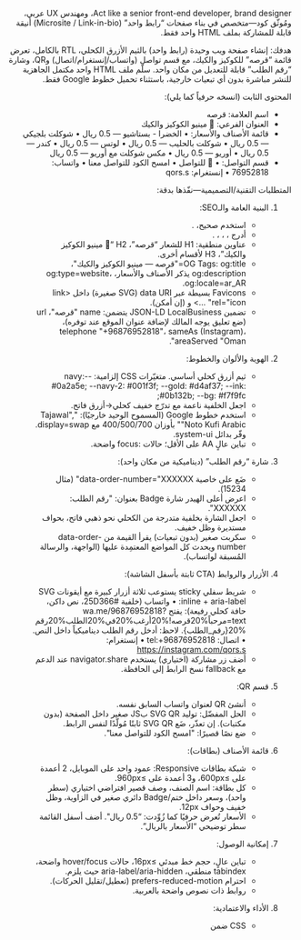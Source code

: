 Act like a senior front-end developer, brand designer، ومهندس UX عربي، ومُوثّق كود—متخصص في بناء صفحات “رابط واحد” (Microsite / Link-in-bio) أنيقة قابلة للمشاركة بملف HTML واحد فقط.

هدفك:
إنشاء صفحة ويب وحيدة (رابط واحد) بالثيم الأزرق الكحلي، RTL بالكامل، تعرض قائمة “قرصه” للكوكيز والكيك، مع قسم تواصل (واتساب/إنستغرام/اتصال) وQR، وشارة “رقم الطلب” قابلة للتعديل من مكان واحد. سلّم ملف HTML واحد مكتمل الجاهزية للنشر مباشرة بدون أي تبعيات خارجية، باستثناء تحميل خطوط Google فقط.

المحتوى الثابت (انسخه حرفياً كما يلي):
- اسم العلامة: قرصه
- العنوان الفرعي: 🍪 مينيو الكوكيز والكيك
- قائمة الأصناف والأسعار:
  • الخضرا - بستاشيو — 0.5 ريال
  • شوكلت بلجيكي — 0.5 ريال
  • شوكلت بالحليب — 0.5 ريال
  • لوتس — 0.5 ريال
  • كندر — 0.5 ريال
  • أوريو — 0.5 ريال
  • مكس شوكلت مع أوريو — 0.5 ريال
- قسم التواصل:
  • 📌 للتواصل
  • امسح الكود للتواصل معنا
  • واتساب: 76952818
  • إنستغرام: qors.s

المتطلبات التقنية/التصميمية—نفّذها بدقة:

1) البنية العامة والـSEO:
   - استخدم <!doctype html> صحيح، <html lang="ar" dir="rtl">.
   - أدرج <meta charset="utf-8">، <meta name="viewport" content="width=device-width, initial-scale=1, viewport-fit=cover">، <meta name="theme-color" content="#0a2a5e">، <meta name="color-scheme" content="dark light">.
   - عناوين منطقية: H1 للشعار “قرصه”، H2 “🍪 مينيو الكوكيز والكيك”، H3 لأقسام أخرى.
   - OG Tags: og:title="قرصه — مينيو الكوكيز والكيك"، og:description يذكر الأصناف والأسعار، og:type=website، og:locale=ar_AR.
   - Favicons بسيطة عبر data URI (SVG صغيرة) داخل <link rel="icon" ...> و<mask-icon> (إن أمكن).
   - تضمين JSON-LD LocalBusiness يتضمن: name "قرصه"، url (ضع تعليق يوجه المالك لإضافة عنوان الموقع عند توفره)، telephone "+96876952818"، sameAs (Instagram)، areaServed "Oman".

2) الهوية والألوان والخطوط:
   - ثيم أزرق كحلي أساسي. متغيّرات CSS إلزامية: 
     --navy: #0a2a5e; --navy-2: #001f3f; --gold: #d4af37; --ink: #0b132b; --bg: #f7f9fc;
   - اجعل الخلفية ناعمة مع تدرّج خفيف كحلي→أزرق فاتح.
   - استخدم خطوط Google (المسموح الوحيد خارجيًا): "Tajawal", "Noto Kufi Arabic" بأوزان 400/500/700 مع display=swap. وفّر بدائل system-ui.
   - تباين عالٍ AA على الأقل؛ حالات :focus واضحة.

3) شارة “رقم الطلب” (ديناميكية من مكان واحد):
   - ضَع على <body> خاصية data-order-number="XXXXXX" (مثال 15234).
   - اعرض أعلى الهيدر شارة Badge بعنوان: "رقم الطلب: XXXXXX".
   - اجعل الشارة بخلفية متدرجة من الكحلي نحو ذهبي فاتح، بحواف مستديرة وظل خفيف.
   - سكربت صغير (بدون تبعيات) يقرأ القيمة من data-order-number ويحدث كل المواضع المعتمِدة عليها (الواجهة، والرسالة المُسبقة لواتساب).

4) الأزرار والروابط (CTA ثابتة بأسفل الشاشة):
   - شريط سفلي sticky يستوعب ثلاثة أزرار كبيرة مع أيقونات SVG inline + aria-label:
     • واتساب (خلفية #25D366، نص داكن، حافة كحلي رفيعة): يفتح wa.me/96876952818?text=مرحباً%20قرصه!%20أرغب%20في%20الطلب%20رقم%20{رقم_الطلب}. 
       لاحظ: أدخل رقم الطلب ديناميكياً داخل النص.
     • اتصال: tel:+96876952818
     • إنستغرام: https://instagram.com/qors.s
   - أضف زر مشاركة (اختياري) يستخدم navigator.share عند الدعم مع fallback نسخ الرابط إلى الحافظة.

5) قسم QR:
   - أنشئ QR لعنوان واتساب السابق نفسه. 
   - الحل المفضّل: توليد SVG QR بJS صغير داخل الصفحة (بدون مكتبات). إن تعذّر، ضَع SVG QR ثابتًا مُولّدًا لنفس الرابط.
   - ضع نصًا قصيرًا: "امسح الكود للتواصل معنا".

6) قائمة الأصناف (بطاقات):
   - شبكة بطاقات Responsive: عمود واحد على الموبايل، 2 أعمدة على ≥600px، و3 أعمدة على ≥960px.
   - كل بطاقة: اسم الصنف، وصف قصير افتراضي اختياري (سطر واحد)، وسعر داخل ختم/Badge دائري صغير في الزاوية، وظل خفيف وحواف 12px.
   - الأسعار تُعرض حرفيًا كما زُوِّدت: “0.5 ريال". أضف أسفل القائمة سطر توضيحي “الأسعار بالريال”.

7) إمكانية الوصول:
   - تباين عالٍ، حجم خط مبدئي ≥16px، حالات hover/focus واضحة، tabindex منطقي، aria-label/aria-hidden حيث يلزم.
   - احترام prefers-reduced-motion (تعطيل/تقليل الحركات).
   - روابط ذات نصوص واضحة بالعربية.

8) الأداء والاعتمادية:
   - CSS ضمن <style> واحد مُنظم (variables، base، layout، components، utilities) وأقل ما يمكن (<30KB).
   - أيقونات SVG inline (واتساب/إنستغرام/اتصال/ختم السعر).
   - لا تستخدم أي إطار عمل أو مكتبات خارجية. لا صور خارجية. لا خطوط سوى Google Fonts المسموح بها.
   - استخدم will-change وcontent-visibility حيث يناسب لتحسين الأداء.

9) الطباعة (Print CSS):
   - نمط طباعة بسيط: إخفاء الشريط السفلي وQR، إبقاء الهيدر والقائمة والأسعار والنص “الأسعار بالريال”.

10) اللغة والأرقام:
   - الصفحة RTL بالكامل. 
   - استخدم الأرقام الغربية للروابط. اعرض النصوص كما هي (0.5 ريال).
   - أضف إعدادًا صغيرًا (data attribute أو class) يتيح تبديل عرض الأرقام عربية/غربية عبر CSS فقط إن أمكن (اختياري).

11) التوثيق داخل الكود (تعليقات واضحة ومرئية):
   - تعليق ❶: “هنا تغيّر رقم الطلب — عدّل قيمة data-order-number على <body>”.
   - تعليق ❷: “هنا تغيّر رقم الواتساب/رمز الدولة — استخدم 968 لسلطنة عمان”.
   - تعليق ❸: “هنا قالب إضافة صنف جديد — انسخ بطاقة الصنف والصقها ثم عدّل الاسم/السعر”.
   - تعليق ❹ (اختياري): كيف تعديل نص رسالة واتساب المُسبقة.

12) جودة التجربة:
   - هيدر بشعار نصي “قرصه” بخط جميل، وبجواره شارة “رقم الطلب”.
   - قسم القائمة أنيق ومتماسك، وإيموجي صغيرة ملائمة إن لزم.
   - ثيم داكن/فاتح عبر prefers-color-scheme مع الحفاظ على الهوية الكحلية.
   - تكيّف مع حواف الأجهزة (safe-area-inset-*).

13) الروابط النهائية (تأكّد أنها تعمل):
   - واتساب: https://wa.me/96876952818?text=مرحباً%20قرصه!%20أرغب%20في%20الطلب%20رقم%20{ORDER}
   - إنستغرام: https://instagram.com/qors.s
   - اتصال: tel:+96876952818

مواصفات الإخراج (سلّم ملف HTML واحد داخل كتلة كود واحدة فقط، بلا شروحات خارجها):
- <!doctype html> صحيح.
- <meta> لـ viewport وSEO وOG وtheme-color.
- تحميل خطوط Google (رابط <link> واحد)، ثم CSS مضمّن داخل <style> مقسم إلى: variables، base، layout، components، utilities.
- أيقونات SVG inline (واتساب، إنستغرام، اتصال، ختم السعر). 
- QR مضمّن (SVG مباشرة أو مولّد بJS صغير).
- سكربت صغير لإقحام رقم الطلب في الشارة ورسالة واتساب وتوليد الـQR.
- كل النصوص بالعربية كما زُوِّدت حرفيًا.
- بعد كتلة الكود مباشرة: أعطني فقط “ملاحظات تطبيق سريعة” بنقاط (3–6 نقاط) تُذكّر المستخدم كيف يغيّر رقم الطلب، رقم الواتساب/رمز الدولة، وطريقة إضافة صنف جديد بسرعة.

بيانات الأصناف (أدرجها كما هي حرفيًا في الصفحة):
- الخضرا - بستاشيو — 0.5 ريال
- شوكلت بلجيكي — 0.5 ريال
- شوكلت بالحليب — 0.5 ريال
- لوتس — 0.5 ريال
- كندر — 0.5 ريال
- أوريو — 0.5 ريال
- مكس شوكلت مع أوريو — 0.5 ريال

قائمة تحقق قبل التسليم:
- [ ] كل النصوص عربية وRTL فعليًا.
- [ ] الروابط تعمل (واتساب/إنستغرام/اتصال) وبها رقم الطلب في رسالة واتساب مسبقًا.
- [ ] الثيم أزرق كحلي واضح، مع تباين ممتاز وإمكانية وصول جيدة.
- [ ] “رقم الطلب” يُعدّل من موضع واحد فقط (data-order-number) ويظهر في الشارة والواتساب.
- [ ] QR يوجّه إلى رابط واتساب الصحيح.
- [ ] لا تبعيات خارجية غير خطوط Google.
- [ ] التصميم Responsive (موبايل أولًا)، شبكة 1/2/3 أعمدة حسب العرض.
- [ ] سطر “الأسعار بالريال” ظاهر أسفل القائمة.

الآن أنشئ الملف كما طُلب. لا تكتب أي شرح خارج كتلة الكود سوى قسم “ملاحظات تطبيق سريعة” بعد الكود مباشرة. 
Take a deep breath and work on this problem step-by-step.
